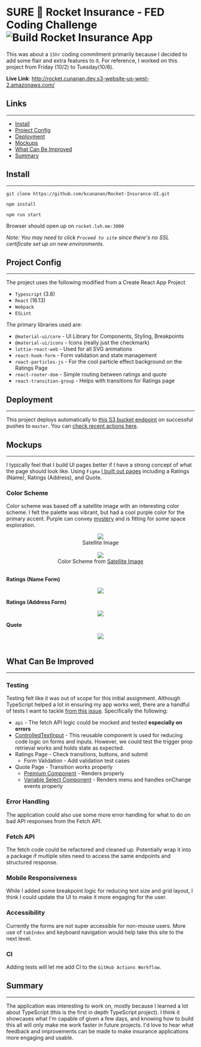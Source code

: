 # SURE 🚀 Rocket Insurance - FED Coding Challenge ![Build Rocket Insurance App](https://github.com/kcunanan/Rocket-Insurance-UI/workflows/Build%20Rocket%20Insurance%20App/badge.svg)
This was about a `15hr` coding commitment primarily because I decided to add some flair and extra features to it. For reference, I worked on this project from Friday (10/2) to Tuesday(10/6).

**Live Link**: http://rocket.cunanan.dev.s3-website-us-west-2.amazonaws.com/

## Links
---
* [Install](#install)
* [Project Config](#project-config)
* [Deployment](#deployment)
* [Mockups](#mockups)
* [What Can Be Improved](#what-can-be-improved)
* [Summary](#summary)

## Install
---

    git clone https://github.com/kcunanan/Rocket-Insurance-UI.git

    npm install

    npm run start


Browser should open up on `rocket.lvh.me:3000`

*Note: You may need to click `Proceed to site` since there's no SSL certificate set up on new environments.*


## Project Config
---
The project uses the following modified from a Create React App Project
* `Typescript` (3.8)
* `React` (16.13)
* `Webpack`
* `ESLint`

The primary libraries used are:
* `@material-ui/core` - UI Library for Components, Styling, Breakpoints
* `@material-ui/icons` - Icons (really just the checkmark)
* `lottie-react-web` - Used for all SVG animations
* `react-hook-form` - Form validation and state management
* `react-particles-js` - For the cool particle effect background on the Ratings Page
* `react-router-dom` - Simple routing between ratings and quote
* `react-transition-group` - Helps with transitions for Ratings page

## Deployment
---
This project deploys automatically to [this S3 bucket endpoint](http://rocket.cunanan.dev.s3-website-us-west-2.amazonaws.com/) on successful pushes to `master`. You can [check recent actions here](https://github.com/kcunanan/Rocket-Insurance-UI/actions).

## Mockups
---
I typically feel that I build UI pages better if I have a strong concept of what the page should look like. Using `Figma` [I built out pages](https://www.figma.com/file/HR6byETUe6g6zHdFsFOqwc/SURE-Insurance-FE-Project?node-id=5%3A382) including a Ratings (Name), Ratings (Address), and Quote.

### Color Scheme
Color scheme was based off a satellite image with an interesting color scheme. I felt the palette was vibrant, but had a cool purple color for the primary accent. Purple can convey [mystery](https://www.toptal.com/designers/ux/color-in-ux) and is fitting for some space exploration.
<div align="center">
    <img src="./images/satellite.png" />
    <div>Satellite Image</div>
    <br/>
    <img src="./images/theme.png" />
    <div>Color Scheme from <a target="_blank" href="https://www.google.com/url?sa=i&url=https%3A%2F%2Fwww.pinterest.com%2Fpin%2F418834834082168677%2F&psig=AOvVaw3QWPnyDRTgTExdFhhE3KIS&ust=1602119313672000&source=images&cd=vfe&ved=0CAIQjRxqFwoTCPiZttaloewCFQAAAAAdAAAAABAD">Satellite Image</a></div>
    <br />
</div>

**Ratings (Name Form)**
<div align="center">
    <img src="./images/ratings-page-name.png" />
</div>

**Ratings (Address Form)**
<div align="center">
    <img src="./images/ratings-page-address.png" />
</div>

**Quote**
<div align="center">
    <img src="./images/quote-page.png" />
</div>

<br />

## What Can Be Improved
---
### Testing
Testing felt like it was out of scope for this initial assignment. Although TypeScript helped a lot in ensuring my app works well, there are a handful of tests I want to tackle [from this issue](https://github.com/kcunanan/Rocket-Insurance-UI/issues/25). Specifically the following:
* `api` - The fetch API logic could be mocked and tested **especially on errors**
* [ControlledTextInput](https://github.com/kcunanan/Rocket-Insurance-UI/blob/master/src/components/Common/ControlledTextInput.tsx) - This reusable component is used for reducing code logic on forms and inputs. However, we could test the trigger prop retrieval works and holds state as expected.
* Ratings Page - Check transitions, buttons, and submit
  * Form Validation - Add validation test cases
* Quote Page - Transition works properly
  * [Premium Component](https://github.com/kcunanan/Rocket-Insurance-UI/blob/master/src/components/Quote/Premium/Premium.tsx) - Renders properly
  * [Variable Select Component](https://github.com/kcunanan/Rocket-Insurance-UI/blob/master/src/components/Quote/VariableSelect/VariableSelect.tsx) - Renders menu and handles onChange events properly

### Error Handling
The application could also use some more error handling for what to do on bad API responses from the Fetch API.

### Fetch API
The fetch code could be refactored and cleaned up. Potentially wrap it into a package if multiple sites need to access the same endpoints and structured response.

### Mobile Responsiveness
While I added some breakpoint logic for reducing text size and grid layout, I think I could update the UI to make it more engaging for the user.

### Accessibility
Currently the forms are not super accessible for non-mouse users. More use of `tabIndex` and keyboard navigation would help take this site to the next level.

### CI
Adding tests will let me add CI to the `GitHub Actions Workflow`.

## Summary
---
The application was interesting to work on, mostly because I learned a lot about TypeScript (this is the first in depth TypeScript project). I think it showcases what I'm capable of given a few days, and knowing how to build this all will only make me work faster in future projects. I'd love to hear what feedback and improvements can be made to make insurance applications more engaging and usable.
